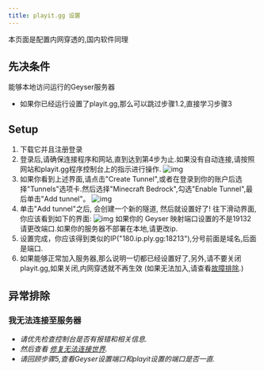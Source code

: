 ```yaml
---
title: playit.gg 设置
---
```


<div class="alert alert-info" role="alert">
	本页面是配置内网穿透的,国内软件同理
</div>

## 先决条件

<div class="alert alert-info" role="alert">
   能够本地访问运行的Geyser服务器
</div>

- 如果你已经运行设置了playit.gg,那么可以跳过步骤1.2,直接学习步骤3

## Setup
1. 下载它并且注册登录
2. 登录后,请确保连接程序和网站,直到达到第4步为止.如果没有自动连接,请按照网站和playit.gg程序控制台上的指示进行操作.
   ![img](https://cdn.discordapp.com/attachments/613194762249437245/1101302643214794863/image.png)
3. 如果你看到上述界面,请点击"Create Tunnel",或者在登录到你的账户后选择"Tunnels"选项卡.然后选择"Minecraft Bedrock",勾选"Enable Tunnel",最后单击"Add tunnel"。
   ![img](https://cdn.discordapp.com/attachments/613194762249437245/1101305135768027156/image.png)
4. 单击"Add tunnel"之后, 会创建一个新的隧道, 然后就设置好了! 往下滑动界面, 你应该看到如下的界面:
   ![img](https://cdn.discordapp.com/attachments/613194762249437245/1101306419640270858/image.png)
   如果你的 Geyser 映射端口设置的不是19132请更改端口.如果你的服务器不部署在本地,请更改ip.
5. 设置完成，你应该得到类似的IP("180.ip.ply.gg:18213"),分号前面是域名,后面是端口.
6. 如果能够正常加入服务器,那么说明一切都已经设置好了,另外,请不要关闭playit.gg,如果关闭,内网穿透就不再生效
   (如果无法加入,请查看[故障排除](/geyser/setting-up-playit-gg/#troubleshooting).) 

## 异常排除

### 我无法连接至服务器
* *请优先检查控制台是否有报错和相关信息.*
* *然后查看 [修复无法连接世界](/geyser/fixing-unable-to-connect-to-world/).*
* *请回顾步骤5,查看Geyser设置端口和playit设置的端口是否一直.*
